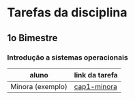 # Tarefas da disciplina

## 1o Bimestre

### Introdução a sistemas operacionais

| aluno | link da tarefa |
| --- | --- |
| Minora (exemplo) | [cap1-minora](cap-minora) |
